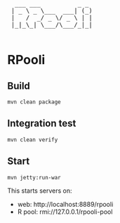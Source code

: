 <pre>
  ___ ___          _ _ 
 | _ \ _ \___  ___| (_)
 |   /  _/ _ \/ _ \ | |
 |_|_\_| \___/\___/_|_|

</pre>

# RPooli

## Build

    mvn clean package

## Integration test

    mvn clean verify

## Start

    mvn jetty:run-war

This starts servers on:

- web: http://localhost:8889/rpooli
- R pool: rmi://127.0.0.1/rpooli-pool
 